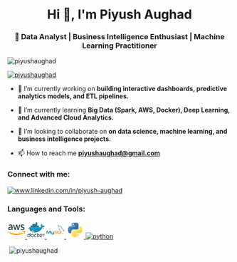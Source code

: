 <h1 align="center">Hi 👋, I'm Piyush Aughad</h1>
<h3 align="center">🚀 Data Analyst | Business Intelligence Enthusiast | Machine Learning Practitioner</h3>

<p align="left"> <img src="https://komarev.com/ghpvc/?username=piyushaughad&label=Profile%20views&color=0e75b6&style=flat" alt="piyushaughad" /> </p>

<p align="left"> <a href="https://github.com/ryo-ma/github-profile-trophy"><img src="https://github-profile-trophy.vercel.app/?username=piyushaughad" alt="piyushaughad" /></a> </p>

- 🔭 I’m currently working on **building interactive dashboards, predictive analytics models, and ETL pipelines.**

- 🌱 I’m currently learning **Big Data (Spark, AWS, Docker), Deep Learning, and Advanced Cloud Analytics.**

- 👯 I’m looking to collaborate on **on data science, machine learning, and business intelligence projects.**

- 📫 How to reach me **piyushaughad@gmail.com**

<h3 align="left">Connect with me:</h3>
<p align="left">
<a href="https://linkedin.com/in/www.linkedin.com/in/piyush-aughad" target="blank"><img align="center" src="https://raw.githubusercontent.com/rahuldkjain/github-profile-readme-generator/master/src/images/icons/Social/linked-in-alt.svg" alt="www.linkedin.com/in/piyush-aughad" height="30" width="40" /></a>
</p>

<h3 align="left">Languages and Tools:</h3>
<p align="left"> <a href="https://aws.amazon.com" target="_blank" rel="noreferrer"> <img src="https://raw.githubusercontent.com/devicons/devicon/master/icons/amazonwebservices/amazonwebservices-original-wordmark.svg" alt="aws" width="40" height="40"/> </a> <a href="https://www.docker.com/" target="_blank" rel="noreferrer"> <img src="https://raw.githubusercontent.com/devicons/devicon/master/icons/docker/docker-original-wordmark.svg" alt="docker" width="40" height="40"/> </a> <a href="https://www.mysql.com/" target="_blank" rel="noreferrer"> <img src="https://raw.githubusercontent.com/devicons/devicon/master/icons/mysql/mysql-original-wordmark.svg" alt="mysql" width="40" height="40"/> </a> <a href="https://www.python.org" target="_blank" rel="noreferrer"> <img src="https://raw.githubusercontent.com/devicons/devicon/master/icons/python/python-original.svg" alt="python" width="40" height="40"/> </a> 
<a href="https://www.tableau.com/" target="_blank" rel="noreferrer"> <img src="https://banner2.cleanpng.com/20181112/vco/kisspng-tableau-software-computer-software-business-intell-best-tableau-courses-tutorials-amp-books-2-18-5be9d6e3bb4ec2.2124175015420515557672.jpg" alt="python" width="40" height="40"/> </a> </p>

<p>&nbsp;<img align="center" src="https://github-readme-stats.vercel.app/api?username=piyushaughad&show_icons=true&locale=en" alt="piyushaughad" /></p>
